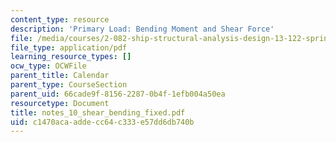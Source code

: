 ```yaml
---
content_type: resource
description: 'Primary Load: Bending Moment and Shear Force'
file: /media/courses/2-082-ship-structural-analysis-design-13-122-spring-2003/c1470acaaddecc64c333e57dd6db740b_notes_10_shear_bending_fixed.pdf
file_type: application/pdf
learning_resource_types: []
ocw_type: OCWFile
parent_title: Calendar
parent_type: CourseSection
parent_uid: 66cade9f-8156-2287-0b4f-1efb004a50ea
resourcetype: Document
title: notes_10_shear_bending_fixed.pdf
uid: c1470aca-adde-cc64-c333-e57dd6db740b
---
```

